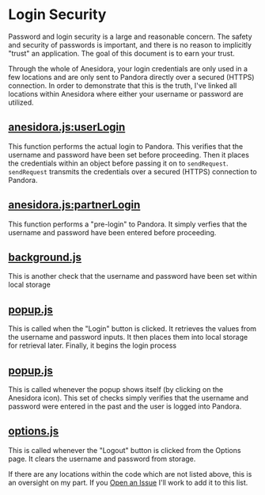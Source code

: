 Login Security
=====================

Password and login security is a large and reasonable concern. The safety and security of passwords is important, and there is no reason to implicitly "trust" an application. The goal of this document is to earn your trust.

Through the whole of Anesidora, your login credentials are only used in a few locations and are only sent to Pandora directly over a secured (HTTPS) connection. In order to demonstrate that this is the truth, I've linked all locations within Anesidora where either your username or password are utilized.

## [anesidora.js:userLogin](https://github.com/pvrs12/Anesidora/blob/master/common/js/anesidora.js#L137)
This function performs the actual login to Pandora. This verifies that the username and password have been set before proceeding. Then it places the credentials within an object before passing it on to `sendRequest`. `sendRequest` transmits the credentials over a secured (HTTPS) connection to Pandora.

## [anesidora.js:partnerLogin](https://github.com/pvrs12/Anesidora/blob/master/common/js/anesidora.js#L168)
This function performs a "pre-login" to Pandora. It simply verfies that the username and password have been entered before proceeding.

## [background.js](https://github.com/pvrs12/Anesidora/blob/master/common/js/background.js#119)
This is another check that the username and password have been set within local storage

## [popup.js](https://github.com/pvrs12/Anesidora/blob/master/common/js/popup.js#336)
This is called when the "Login" button is clicked. It retrieves the values from the username and password inputs. It then places them into local storage for retrieval later. Finally, it begins the login process

## [popup.js](https://github.com/pvrs12/Anesidora/blob/master/common/js/popup.js#363)
This is called whenever the popup shows itself (by clicking on the Anesidora icon). This set of checks simply verifies that the username and password were entered in the past and the user is logged into Pandora. 

## [options.js](https://github.com/pvrs12/Anesidora/blob/master/common/js/options.js#92)
This is called whenever the "Logout" button is clicked from the Options page. It clears the username and password from storage. 

If there are any locations within the code which are not listed above, this is an oversight on my part. If you [Open an Issue](https://github.com/pvrs12/Anesidora/issues/new) I'll work to add it to this list.